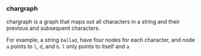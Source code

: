 ### chargraph

chargraph is a graph that maps out all characters in a string and their previous and subsequent characters.

For example, a string `ballad`, have four nodes for each character, and node `a` points to `l`, `d`, and `b`. `l` only points to itself and `a`
